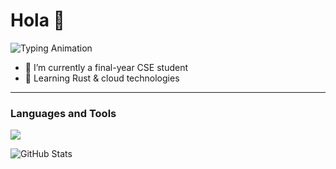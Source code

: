 # Hola 👋  
![Typing Animation](https://readme-typing-svg.herokuapp.com?font=Fira+Code&pause=1000&color=00FF00&width=435&lines=A+Full+Stack+Developer;Tech+Enthusiast)

- 🔭 I’m currently a final-year CSE student  
- 🌱 Learning Rust & cloud technologies  

---

### Languages and Tools  
<p align="left">
  <img src="https://skillicons.dev/icons?i=c,cpp,python,rust,html,css,js,jquery,mysql,mongodb,nodejs,php" />
</p>

![GitHub Stats](https://github-readme-stats.vercel.app/api?username=yourusername&show_icons=true&theme=radical)
